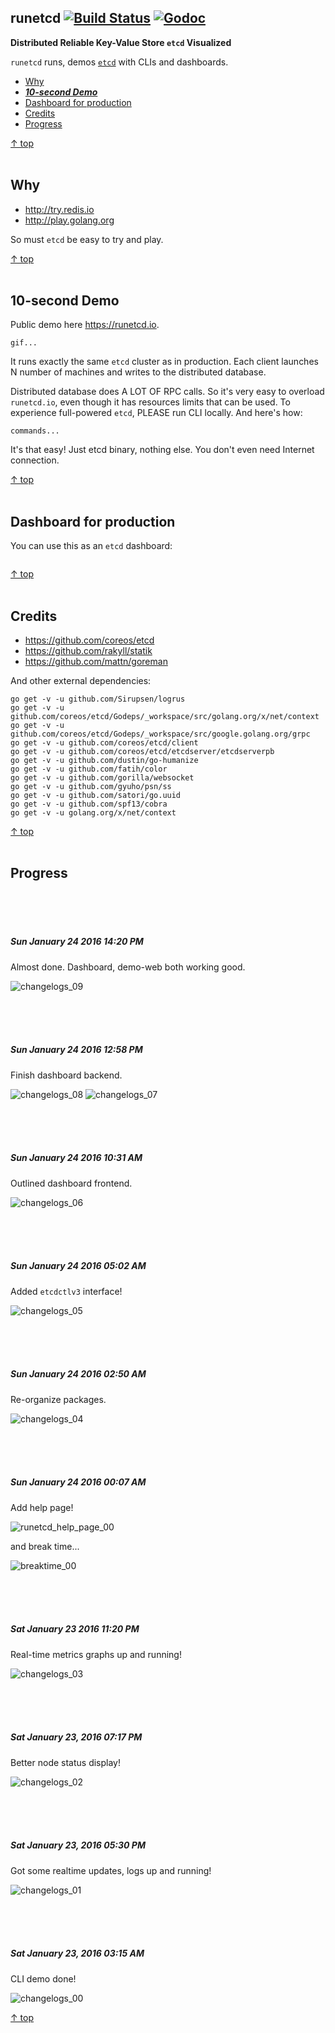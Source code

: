 ## runetcd [![Build Status](https://img.shields.io/travis/gophergala2016/runetcd.svg?style=flat-square)](https://travis-ci.org/gophergala2016/runetcd) [![Godoc](http://img.shields.io/badge/go-documentation-blue.svg?style=flat-square)](https://godoc.org/github.com/gophergala2016/runetcd)

**Distributed Reliable Key-Value Store `etcd` Visualized**
<br>

`runetcd` runs, demos [`etcd`](https://github.com/coreos/etcd) with CLIs and dashboards.

- [Why](#why)
- [**_10-second Demo_**](#10-second-demo)
- [Dashboard for production](#dashboard-for-production)
- [Credits](#credits)
- [Progress](#progress)

[↑ top](#runetcd--)
<br><br>


## Why

- http://try.redis.io
- http://play.golang.org

So must `etcd` be easy to try and play.

[↑ top](#runetcd--)
<br><br>


## 10-second Demo

Public demo here https://runetcd.io.

```
gif...
```

It runs exactly the same `etcd` cluster as in production. Each client launches
N number of machines and writes to the distributed database.

Distributed database does A LOT OF RPC calls. So it's very easy to overload
`runetcd.io`, even though it has resources limits that can be used. To
experience full-powered `etcd`, PLEASE run CLI locally. And here's how:

```
commands...

```

It's that easy! Just etcd binary, nothing else. You don't even need Internet
connection.

[↑ top](#runetcd--)
<br><br>


## Dashboard for production

You can use this as an `etcd` dashboard:

```

```

[↑ top](#runetcd--)
<br><br>


## Credits

- https://github.com/coreos/etcd
- https://github.com/rakyll/statik
- https://github.com/mattn/goreman

And other external dependencies:

```
go get -v -u github.com/Sirupsen/logrus
go get -v -u github.com/coreos/etcd/Godeps/_workspace/src/golang.org/x/net/context
go get -v -u github.com/coreos/etcd/Godeps/_workspace/src/google.golang.org/grpc
go get -v -u github.com/coreos/etcd/client
go get -v -u github.com/coreos/etcd/etcdserver/etcdserverpb
go get -v -u github.com/dustin/go-humanize
go get -v -u github.com/fatih/color
go get -v -u github.com/gorilla/websocket
go get -v -u github.com/gyuho/psn/ss
go get -v -u github.com/satori/go.uuid
go get -v -u github.com/spf13/cobra
go get -v -u golang.org/x/net/context
```

[↑ top](#runetcd--)
<br><br>


## Progress

<br><br><br>
##### Sun January 24 2016 14:20 PM

Almost done. Dashboard, demo-web both working good.

![changelogs_09](./changelogs/changelogs_09.jpg)

<br><br><br>
##### Sun January 24 2016 12:58 PM

Finish dashboard backend.

![changelogs_08](./changelogs/changelogs_08.png)
![changelogs_07](./changelogs/changelogs_07.png)

<br><br><br>
##### Sun January 24 2016 10:31 AM

Outlined dashboard frontend.

![changelogs_06](./changelogs/changelogs_06.png)

<br><br><br>
##### Sun January 24 2016 05:02 AM

Added `etcdctlv3` interface!

![changelogs_05](./changelogs/changelogs_05.png)

<br><br><br>
##### Sun January 24 2016 02:50 AM

Re-organize packages.

![changelogs_04](./changelogs/changelogs_04.png)

<br><br><br>
##### Sun January 24 2016 00:07 AM

Add help page!

![runetcd_help_page_00](./changelogs/runetcd_help_page_00.png)

and break time...

![breaktime_00](./changelogs/breaktime_00.jpg)

<br><br><br>
##### Sat January 23 2016 11:20 PM

Real-time metrics graphs up and running!

![changelogs_03](./changelogs/changelogs_03.png)

<br><br><br>
##### Sat January 23, 2016 07:17 PM

Better node status display!

![changelogs_02](./changelogs/changelogs_02.png)

<br><br><br>
##### Sat January 23, 2016 05:30 PM

Got some realtime updates, logs up and running!

![changelogs_01](./changelogs/changelogs_01.png)

<br><br><br>
##### Sat January 23, 2016 03:15 AM

CLI demo done!

![changelogs_00](./changelogs/changelogs_00.png)

[↑ top](#runetcd--)
<br><br>
